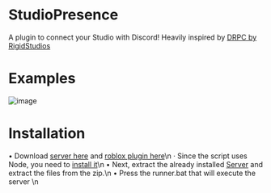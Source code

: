 # StudioPresence
A plugin to connect your Studio with Discord!
Heavily inspired by [DRPC by RigidStudios](https://devforum.roblox.com/t/1086405)

# Examples
![image](https://user-images.githubusercontent.com/77511250/206878575-bb916317-6909-4053-b9a0-723aa496337f.png)

# Installation

• Download [server here](https://github.com/iArxic/StudioPresence/releases/tag/v1) and [roblox plugin here](https://www.roblox.com/library/11213975679/StudioPresence)\n
  · Since the script uses Node, you need to [install it](https://nodejs.org/en/download/)\n
• Next, extract the already installed [Server](https://github.com/iArxic/StudioPresence/releases/tag/v1) and extract the files from the zip.\n
• Press the runner.bat that will execute the server \n
